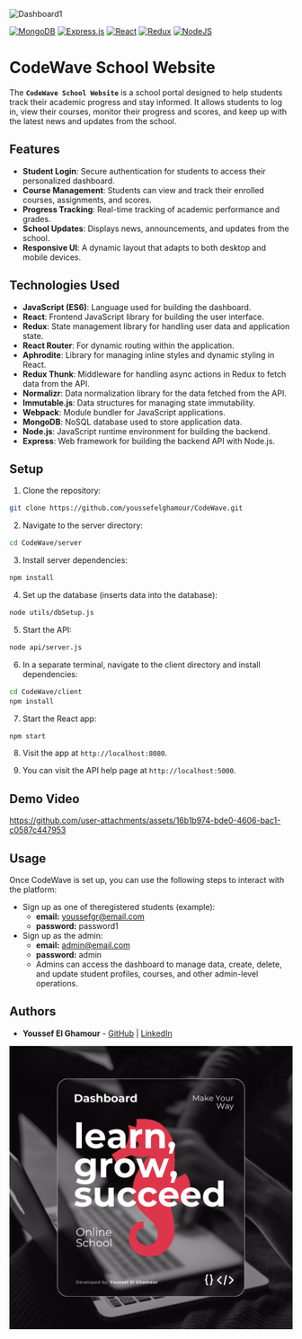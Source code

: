 ![Dashboard1](./client/src/assets/hero1.png)

[![MongoDB](https://img.shields.io/badge/MongoDB-%234ea94b.svg?logo=mongodb&logoColor=white)](#)
[![Express.js](https://img.shields.io/badge/Express.js-%23404d59.svg?logo=express&logoColor=%2361DAFB)](#)
[![React](https://img.shields.io/badge/React-%2320232a.svg?logo=react&logoColor=%2361DAFB)](#)
[![Redux](https://img.shields.io/badge/Redux-764ABC?logo=redux&logoColor=fff)](#)
[![NodeJS](https://img.shields.io/badge/Node.js-6DA55F?logo=node.js&logoColor=white)](#)

# CodeWave School Website

The **`CodeWave School Website`** is a school portal designed to help students track their academic progress and stay informed. It allows students to log in, view their courses, monitor their progress and scores, and keep up with the latest news and updates from the school.

## Features

- **Student Login**: Secure authentication for students to access their personalized dashboard.
- **Course Management**: Students can view and track their enrolled courses, assignments, and scores.
- **Progress Tracking**: Real-time tracking of academic performance and grades.
- **School Updates**: Displays news, announcements, and updates from the school.
- **Responsive UI**: A dynamic layout that adapts to both desktop and mobile devices.

## Technologies Used

- **JavaScript (ES6)**: Language used for building the dashboard.
- **React**: Frontend JavaScript library for building the user interface.
- **Redux**: State management library for handling user data and application state.
- **React Router**: For dynamic routing within the application.
- **Aphrodite**: Library for managing inline styles and dynamic styling in React.
- **Redux Thunk**: Middleware for handling async actions in Redux to fetch data from the API.
- **Normalizr**: Data normalization library for the data fetched from the API.
- **Immutable.js**: Data structures for managing state immutability.
- **Webpack**: Module bundler for JavaScript applications.
- **MongoDB**: NoSQL database used to store application data.
- **Node.js**: JavaScript runtime environment for building the backend.
- **Express**: Web framework for building the backend API with Node.js.

## Setup

1. Clone the repository:

```bash
git clone https://github.com/youssefelghamour/CodeWave.git
```

2. Navigate to the server directory:

```bash
cd CodeWave/server
```

3. Install server dependencies:

```bash
npm install
```

4. Set up the database (inserts data into the database):

```bash
node utils/dbSetup.js
```

5. Start the API:

```bash
node api/server.js
```

6. In a separate terminal, navigate to the client directory and install dependencies:

```bash
cd CodeWave/client
npm install
```

7. Start the React app:

```bash
npm start
``` 

8. Visit the app at `http://localhost:8080`.

9. You can visit the API help page at `http://localhost:5000`.


## Demo Video

https://github.com/user-attachments/assets/16b1b974-bde0-4606-bac1-c0587c447953

## Usage

Once CodeWave is set up, you can use the following steps to interact with the platform:

- Sign up as one of theregistered students (example):
    - **email:** youssefgr@email.com
    - **password:** password1
- Sign up as the admin:
    - **email:** admin@email.com
    - **password:** admin
    - Admins can access the dashboard to manage data, create, delete, and update student profiles, courses, and other admin-level operations.

## Authors

- **Youssef El Ghamour** - [GitHub](https://github.com/youssefelghamour) | [LinkedIn](https://www.linkedin.com/in/youssefelghamour/)

![Dashboard1](./client/src/assets/hero2.png)
